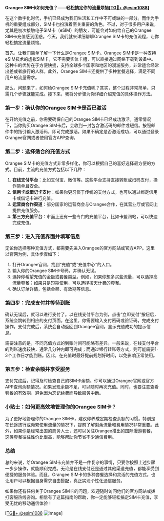 **Orangee SIM卡如何充值？——轻松搞定你的流量烦恼[[TG💪+ @esim1088](https://t.me/s/esim1088)]**

在这个数字化时代，手机已经成为我们生活和工作中不可或缺的一部分。而作为手机的重要组成部分，SIM卡也扮演着至关重要的角色。不过，对于很多用户来说，尤其是初次接触电子SIM卡（eSIM）的朋友，可能会对如何给自己的Orangee SIM卡充值感到困惑。今天，我们就来详细聊聊Orangee SIM卡的充值流程，让你轻松搞定流量烦恼。

首先，让我们简单了解一下什么是Orangee SIM卡。Orangee SIM卡是一种支持eSIM技术的虚拟SIM卡，它不需要实体卡槽，可以直接通过网络下载到设备中。这种卡的优势在于方便快捷，支持全球多个国家和地区的漫游服务，非常适合经常出差或者旅行的人群。此外，Orangee SIM卡还提供了多种套餐选择，满足不同用户的流量需求。

那么，问题来了，如何给Orangee SIM卡充值呢？其实，整个过程非常简单，只需几个步骤就能完成。接下来，我将分步骤为你详细介绍充值的具体操作方法。

### 第一步：确认你的Orangee SIM卡是否已激活

在开始充值之前，你需要确保自己的Orangee SIM卡已经成功激活。通常情况下，当你购买Orangee SIM卡后，会收到一封包含激活码的邮件或短信。按照邮件中的指引输入激活码，即可完成激活。如果不确定是否激活成功，可以通过登录Orangee官网或者使用官方APP查询。

### 第二步：选择适合的充值方式

Orangee SIM卡的充值方式非常多样化，你可以根据自己的喜好选择最方便的方式。目前，主流的充值方式包括以下几种：

1. **在线支付平台**：比如支付宝、微信等。这些平台支持直接转账或扫码支付，操作简单且安全。
2. **信用卡或借记卡支付**：如果你更习惯于传统的支付方式，也可以通过绑定信用卡或借记卡进行充值。
3. **运营商合作渠道**：部分国家的运营商会与Orangee合作，在其营业厅或官网上提供充值服务。
4. **第三方充值平台**：市面上还有一些专门的充值平台，比如卡盟网站，可以快速完成充值。

### 第三步：进入充值界面并填写信息

无论你选择哪种充值方式，都需要先进入Orangee的官方网站或官方APP。这里以官网为例，具体步骤如下：

1. 打开Orangee官网，找到“充值”或“充值中心”的入口。
2. 输入你的Orangee SIM卡号码，并确认无误。
3. 选择你希望充值的金额或套餐类型。例如，如果你想多买些流量，可以选择高流量套餐；如果只是短期使用，可以选择按天计费的套餐。
4. 确认订单详情，包括金额、有效期等信息。

### 第四步：完成支付并等待到账

确认无误后，就可以进行支付了。以在线支付平台为例，点击“立即支付”按钮后，系统会跳转到相应的支付页面。在这里，你需要输入支付密码或验证码，完成支付操作。支付完成后，系统会自动返回到Orangee官网，显示充值成功的提示信息。

需要注意的是，不同充值方式的到账时间可能略有差异。一般来说，在线支付平台的到账速度较快，通常几分钟内即可完成；而通过银行转账等方式，则可能需要1-3个工作日才能到账。因此，在充值时最好提前规划好时间，以免影响正常使用。

### 第五步：检查余额并享受服务

支付完成后，记得及时检查自己的SIM卡余额。你可以通过Orangee官网或官方APP查询余额情况。如果发现余额不足，可以随时再次充值。同时，也要注意查看套餐的有效期，避免因为忘记续费而导致服务中断。

### 小贴士：如何更高效地管理你的Orangee SIM卡？

为了更好地管理你的Orangee SIM卡，建议你养成定期检查余额的习惯。特别是在长途旅行或频繁使用流量的情况下，提前了解剩余流量和费用情况非常重要。此外，如果你是经常出国的商务人士，还可以关注Orangee推出的国际漫游套餐，这类套餐往往性价比很高，能够帮助你节省不少通信费用。

### 总结

总的来说，给Orangee SIM卡充值并不是一件复杂的事情，只要你按照上述步骤一步步操作，就能顺利完成。无论是在线支付还是通过其他渠道充值，都能享受到便捷的服务体验。而且，Orangee SIM卡的多种套餐选择和灵活的充值方式，也让用户可以根据自身需求自由搭配，真正实现个性化通信服务。

如果你还有任何关于Orangee SIM卡的问题，欢迎随时访问他们的官方网站或拨打客服热线咨询。相信有了这篇指南的帮助，你一定能够轻松搞定SIM卡充值，享受无忧的移动通信体验！

[[TG💪+ @esim1088](https://t.me/s/esim1088) ![Image](https://i.postimg.cc/4NQfJmqS/Snipaste-2025-05-13-00-14-12.png)]